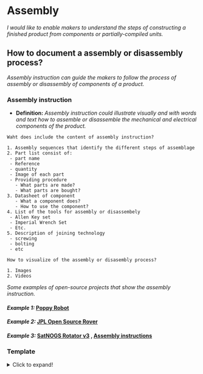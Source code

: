 # **Assembly**

*I would like to enable makers to understand the steps of constructing a finished product from components or partially-compiled units.*

## **How to document a assembly or disassembly process?**

*Assembly instruction can guide the makers to follow the process of assembly or disassembly of components of a product.*

### **Assembly instruction** 

 - **Definition:** *Assembly instruction could illustrate visually and with words and text how to assemble or disassemble the mechanical and electrical components of the product.*


 ```
Waht does include the content of assembly instruction? 

1. Assembly sequences that identify the different steps of assemblage 
2. Part list consist of:
  - part name
  - Reference
  - quantity 
  - Image of each part
  - Providing procedure 
    - What parts are made?
    - What parts are bought?
 3. Datasheet of component
    - What a component does?
    - How to use the component?
 4. List of the tools for assembly or disassembely
  - Allen Key set
  - Imperial Wrench Set
  - Etc.
 5. Description of joining technology
  - screwing
  - bolting
  - etc
 
How to visualize of the assembly or disasembly process?
  
 1. Images 
 2. Videos 
```  

*Some examples of open-source projects that show the assembly instruction.*

#### *Example 1:* [Poppy Robot](https://docs.poppy-project.org/en/assembly-guides/ergo-jr/mechanical-construction.html)

#### *Example 2:* [JPL Open Source Rover](https://github.com/nasa-jpl/open-source-rover/tree/master/mechanical/body_assembly)

#### *Example 3:* [SatNOGS Rotator v3](https://wiki.satnogs.org/SatNOGS_Rotator_v3#Assembly) , [Assembly instructions](https://ohai.satnogs.org/project/satnogs-rotator-v3-mechanical-assembly/hardware/) 

### Template
<details>
  <summary>Click to expand!</summary>
 
 ### Documentation of assembly instruction
 
 #### 1. Assembly sequences     
 #### 2. Part list  
 #### 3. Datasheet of component
 #### 4. Assembly tools    
 #### 5. Joining technology 
 #### 6. Visualization of process via images and videos
 
</details>
